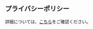 ## プライバシーポリシー

詳細については、[こちら](https://github.com/kicho-takeshita/narikiriBombaie/blob/main/README.md)をご確認ください。
